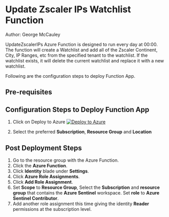 # Update Zscaler IPs Watchlist Function
Author: George McCauley

 UpdateZscalerIPs Azure Function is designed to run every day at 00:00.  The function will create a Watchlist and add all of the Zscaler Continent, City, IP Ranges, etc from the specified tenant to the watchlist.  If the watchlist exists, it will delete the current watchlist and replace it with a new watchlist.

Following are the configuration steps to deploy Function App.

## **Pre-requisites**

## Configuration Steps to Deploy Function App
1. Click on Deploy to Azure
[![Deploy to Azure](https://aka.ms/deploytoazurebutton)](https://portal.azure.com/#create/Microsoft.Template/uri/https%3A%2F%2Fraw.githubusercontent.com%2Fgmccauley%2FAzure-Functions%2Fmain%2FUpdateZscalerIPs%2Fazuredeploy.json)

2. Select the preferred **Subscription**, **Resource Group** and **Location**  

## Post Deployment Steps
1. Go to the resource group with the Azure Function.
2. Click the **Azure Function**.
3. Click **Identity** blade under **Settings**.
4. Click **Azure Role Assignments**.
6. Click **Add Role Assignment**.
7. Set **Scope** to **Resource Group**, Select the **Subscription** and **resource group** that contains the **Azure Sentinel** workspace. Set **role** to **Azure Sentinel Contributor**.
8. Add another role assignment this time giving the identity **Reader** permissions at the subscription level.  